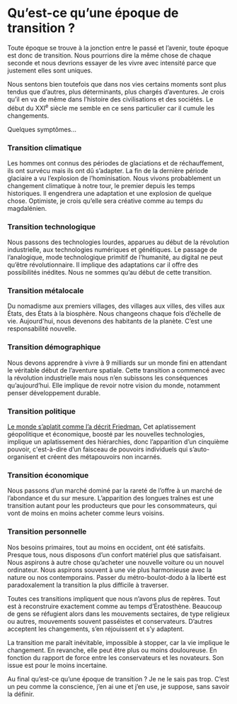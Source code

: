 # Qu’est-ce qu’une époque de transition ?

Toute époque se trouve à la jonction entre le passé et l’avenir, toute époque est donc de transition. Nous pourrions dire la même chose de chaque seconde et nous devrions essayer de les vivre avec intensité parce que justement elles sont uniques.

Nous sentons bien toutefois que dans nos vies certains moments sont plus tendus que d’autres, plus déterminants, plus chargés d’aventures. Je crois qu’il en va de même dans l’histoire des civilisations et des sociétés. Le début du XXI<sup>e</sup> siècle me semble en ce sens particulier car il cumule les changements.

Quelques symptômes...

### Transition climatique

Les hommes ont connus des périodes de glaciations et de réchauffement, ils ont survécu mais ils ont dû s’adapter. La fin de la dernière période glaciaire a vu l’explosion de l’hominisation. Nous vivons probablement un changement climatique à notre tour, le premier depuis les temps historiques. Il engendrera une adaptation et une explosion de quelque chose. Optimiste, je crois qu’elle sera créative comme au temps du magdalénien.

### Transition technologique

Nous passons des technologies lourdes, apparues au début de la révolution industrielle, aux technologies numériques et génétiques. Le passage de l’analogique, mode technologique primitif de l’humanité, au digital ne peut qu’être révolutionnaire. Il implique des adaptations car il offre des possibilités inédites. Nous ne sommes qu’au début de cette transition.

### Transition métalocale

Du nomadisme aux premiers villages, des villages aux villes, des villes aux États, des États à la biosphère. Nous changeons chaque fois d’échelle de vie. Aujourd'hui, nous devenons des habitants de la planète. C’est une responsabilité nouvelle.

### Transition démographique

Nous devons apprendre à vivre à 9 milliards sur un monde fini en attendant le véritable début de l’aventure spatiale. Cette transition a commencé avec la révolution industrielle mais nous n’en subissons les conséquences qu’aujourd’hui. Elle implique de revoir notre vision du monde, notamment penser développement durable.

### Transition politique

[Le monde s’aplatit comme l’a décrit Friedman.](http://en.wikipedia.org/wiki/The_World_is_Flat) Cet aplatissement géopolitique et économique, boosté par les nouvelles technologies, implique un aplatissement des hiérarchies, donc l’apparition d’un cinquième pouvoir, c'est-à-dire d’un faisceau de pouvoirs individuels qui s’auto-organisent et créent des métapouvoirs non incarnés.

### Transition économique

Nous passons d’un marché dominé par la rareté de l’offre à un marché de l’abondance et du sur mesure. L’apparition des longues traînes est une transition autant pour les producteurs que pour les consommateurs, qui vont de moins en moins acheter comme leurs voisins.

### Transition personnelle

Nos besoins primaires, tout au moins en occident, ont été satisfaits. Presque tous, nous disposons d’un confort matériel plus que satisfaisant. Nous aspirons à autre chose qu’acheter une nouvelle voiture ou un nouvel ordinateur. Nous aspirons souvent à une vie plus harmonieuse avec la nature ou nos contemporains. Passer du métro-boulot-dodo à la liberté est paradoxalement la transition la plus difficile à traverser.

Toutes ces transitions impliquent que nous n’avons plus de repères. Tout est à reconstruire exactement comme au temps d’Ératosthène. Beaucoup de gens se réfugient alors dans les mouvements sectaires, de type religieux ou autres, mouvements souvent passéistes et conservateurs. D’autres acceptent les changements, s’en réjouissent et s’y adaptent.

La transition me paraît inévitable, impossible à stopper, car la vie implique le changement. En revanche, elle peut être plus ou moins douloureuse. En fonction du rapport de force entre les conservateurs et les novateurs. Son issue est pour le moins incertaine.

Au final qu’est-ce qu’une époque de transition ? Je ne le sais pas trop. C’est un peu comme la conscience, j’en ai une et j’en use, je suppose, sans savoir la définir.